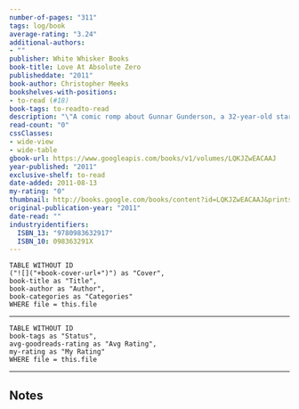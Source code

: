 ```yaml
---
number-of-pages: "311"
tags: log/book
average-rating: "3.24"
additional-authors:
- ""
publisher: White Whisker Books
book-title: Love At Absolute Zero
publisheddate: "2011"
book-author: Christopher Meeks
bookshelves-with-positions:
- to-read (#18)
book-tags: to-readto-read
description: "\"A comic romp about Gunnar Gunderson, a 32-year-old star physicist at the University of Wisconsin. The moment he's given tenure at the university, he can think of only one thing: finding a wife. His research falters into what happens to matter near absolute zero (-459.67 ??F), but he has an instant new plan. Channeling his inner salmon, he's determined to meet his soul mate within three days using the Scientific Method. Can Gunnar survive his quest?\"--Information from Amazon.com."
read-count: "0"
cssClasses:
- wide-view
- wide-table
gbook-url: https://www.googleapis.com/books/v1/volumes/LQKJZwEACAAJ
year-published: "2011"
exclusive-shelf: to-read
date-added: 2011-08-13
my-rating: "0"
thumbnail: http://books.google.com/books/content?id=LQKJZwEACAAJ&printsec=frontcover&img=1&zoom=1&source=gbs_api
original-publication-year: "2011"
date-read: ""
industryidentifiers:
  ISBN_13: "9780983632917"
  ISBN_10: 098363291X
---
```


```dataview
TABLE WITHOUT ID
("![]("+book-cover-url+")") as "Cover",
book-title as "Title",
book-author as "Author",
book-categories as "Categories"
WHERE file = this.file
```
---
```dataview
TABLE WITHOUT ID
book-tags as "Status",
avg-goodreads-rating as "Avg Rating",
my-rating as "My Rating"
WHERE file = this.file
```
---
## Notes


